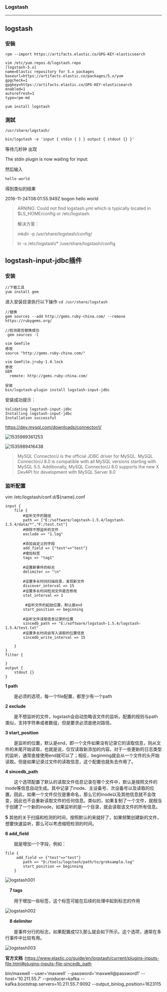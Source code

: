 ### Logstash

---

## logstash

### 安裝

````
rpm --import https://artifacts.elastic.co/GPG-KEY-elasticsearch
````

````
vim /etc/yum.repos.d/logstash.repo
[logstash-5.x]
name=Elastic repository for 5.x packages
baseurl=https://artifacts.elastic.co/packages/5.x/yum
gpgcheck=1
gpgkey=https://artifacts.elastic.co/GPG-KEY-elasticsearch
enabled=1
autorefresh=1
type=rpm-md
````

````
yum install logstash
````

### 測試

````
/usr/share/logstash/
````

````
bin/logstash -e 'input { stdin { } } output { stdout {} }'
````

等待几秒钟 出现  

The stdin plugin is now waiting for input:

然后输入

````
hello world
````

得到类似的结果

2016-11-24T08:01:55.949Z bogon hello world

>ARNING: Could not find logstash.yml which is typically located in $LS_HOME/config or /etc/logstash.
>
>解决方案：
>
>	mkdir -p /usr/share/logstash/config/
>
>	ln -s /etc/logstash/* /use/share/logstash/config



## logstash-input-jdbc插件

### 安装

````
//下载工具
yum install gem
````

进入安装目录执行以下操作 ``cd /usr/share/logstash``

````
//替换
gem sources --add http://gems.ruby-china.com/ --remove https://rubygems.org/ 
````

````
//检测是否替换成功
 gem sources -l
````

````
vim Gemfile
修改
source "http://gems.ruby-china.com/"
````

````
vim Gemfile.jruby-1.9.lock
修改
GEM
  remote: http://gems.ruby-china.com/
````

````
安装
bin/logstash-plugin install logstash-input-jdbc
````

安装成功提示：

````
Validating logstash-input-jdbc
Installing logstash-input-jdbc
Installation successful
````

https://dev.mysql.com/downloads/connector/j/

![1535989361253](E:\技术\Blog\Images\mysql-connect-java001.png)

![1535989416438](E:\技术\Blog\Images\mysql-connect-java002.png)

> MySQL Connector/J is the official JDBC driver for MySQL. MySQL Connector/J 8.0 is compatible with all MySQL versions starting with MySQL 5.5. Additionally, MySQL Connector/J 8.0 supports the new X DevAPI for development with MySQL Server 8.0

### 监听配置

vim /etc/logstash/conf.d/${name}.conf

````
input {
    file {
        #监听文件的路径
        path => ["E:/software/logstash-1.5.4/logstash-1.5.4/data/*","F:/test.txt"]
        #排除不想监听的文件
        exclude => "1.log"
        
        #添加自定义的字段
        add_field => {"test"=>"test"}
        #增加标签
        tags => "tag1"

        #设置新事件的标志
        delimiter => "\n"

        #设置多长时间扫描目录，发现新文件
        discover_interval => 15
        #设置多长时间检测文件是否修改
        stat_interval => 1

         #监听文件的起始位置，默认是end
        start_position => beginning

        #监听文件读取信息记录的位置
        sincedb_path => "E:/software/logstash-1.5.4/logstash-1.5.4/test.txt"
        #设置多长时间会写入读取的位置信息
        sincedb_write_interval => 15
        
    }
}
filter {
    
}
output {
    stdout {}
}
````

**1 path**

　　是必须的选项，每一个file配置，都至少有一个path

**2 exclude**

　　是不想监听的文件，logstash会自动忽略该文件的监听。配置的规则与path类似，支持字符串或者数组，但是要求必须是绝对路径。

**3 start_position**

　　是监听的位置，默认是end，即一个文件如果没有记录它的读取信息，则从文件的末尾开始读取，也就是说，仅仅读取新添加的内容。对于一些更新的日志类型的监听，通常直接使用end就可以了；相反，beginning就会从一个文件的头开始读取。但是如果记录过文件的读取信息，这个配置也就失去作用了。

**4 sincedb_path**

　　这个选项配置了默认的读取文件信息记录在哪个文件中，默认是按照文件的inode等信息自动生成。其中记录了inode、主设备号、次设备号以及读取的位置。因此，如果一个文件仅仅是重命名，那么它的inode以及其他信息就不会改变，因此也不会重新读取文件的任何信息。类似的，如果复制了一个文件，就相当于创建了一个新的inode，如果监听的是一个目录，就会读取该文件的所有信息。

**5**  其他的关于扫描和检测的时间，按照默认的来就好了，如果频繁创建新的文件，想要快速监听，那么可以考虑缩短检测的时间。

**6 add_field**

　　就是增加一个字段，例如：

````
file {
     add_field => {"test"=>"test"}
        path => "D:/tools/logstash/path/to/groksample.log"
        start_position => beginning
    }
````

![logstash001](E:\技术\Blog\Images\logstash001.png)

　**7 tags**

　　用于增加一些标签，这个标签可能在后续的处理中起到标志的作用

![logstash002](E:\技术\Blog\Images\logstash002.png)

　**8 delimiter**

　　是事件分行的标志，如果配置成123,那么就会如下所示。这个选项，通常在多行事件中比较有用。

![logstash003](E:\技术\Blog\Images\logstash003.png)

__官方文档__ :<https://www.elastic.co/guide/en/logstash/current/plugins-inputs-file.html#plugins-inputs-file-sincedb_path>







bin/maxwell --user='maxwell' --password='maxwell@password1' --host='10.211.55.7' --producer=kafka --kafka.bootstrap.servers=10.211.55.7:9092 --output_binlog_position=1623115